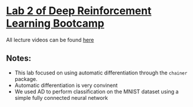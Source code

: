 # [Lab 2 of Deep Reinforcement Learning Bootcamp](https://drive.google.com/open?id=0B1BwaUH2mk-ELUVyUFFvVmcyUnM)

All lecture videos can be found [here](https://sites.google.com/view/deep-rl-bootcamp/lectures)

## Notes:

* This lab focused on using automatic differentiation through the `chainer` package. 
* Automatic differentiation is very convinent
* We used AD to perform classification on the MNIST dataset using a simple fully connected neural network